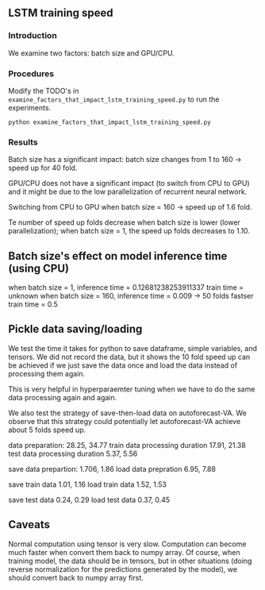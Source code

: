 ## LSTM training speed
### Introduction
We examine two factors: batch size and GPU/CPU.

### Procedures
Modify the TODO's in `examine_factors_that_impact_lstm_training_speed.py` to run the experiments.

`python examine_factors_that_impact_lstm_training_speed.py`

### Results
Batch size has a significant impact: batch size changes from 1 to 160 -> speed up for 40 fold.

GPU/CPU does not have a significant impact (to switch from CPU to GPU) and it might be due to the low parallelization of recurrent neural network. 

Switching from CPU to GPU when batch size = 160 -> speed up of 1.6 fold. 

Te number of speed up folds decrease when batch size is lower (lower parallelization); when batch size = 1, the speed up folds decreases to 1.10.

## Batch size's effect on model inference time (using CPU)
when batch size = 1, inference time = 0.12681238253911337
                     train time = unknown
when batch size = 160, inference time = 0.009   -> 50 folds fastser
                       train time = 0.5

## Pickle data saving/loading 
We test the time it takes for python to save dataframe, simple variables, and tensors. We did not record the data, but it shows the 10 fold speed up can be achieved if we just save the data once and load the data instead of processing them again.

This is very helpful in hyperparaemter tuning when we have to do the same data processing again and again.

We also test the strategy of save-then-load data on autoforecast-VA. We observe that this strategy could potentially let autoforecast-VA achieve about 5 folds speed up.

data preparation:  28.25, 34.77
train data processing duration 17.91, 21.38
test data processing duration 5.37, 5.56

save data prepartion:  1.706, 1.86
load data prepration 6.95, 7.88

save train data 1.01, 1.16
load train data 1.52, 1.53

save test data 0.24, 0.29
load test data 0.37, 0.45

## Caveats
Normal computation using tensor is very slow. Computation can become much faster when convert them back to numpy array. Of course, when training model, the data should be in tensors, but in other situations (doing reverse normalization for the predictions generated by the model), we should convert back to numpy array first.
